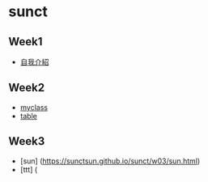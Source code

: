 # sunct

## Week1

- [自我介紹](https://sunctsun.github.io/sunct/w01/intro.html)
## Week2
- [myclass](https://sunctsun.github.io/sunct/w02/myclass.html)
- [table](https://sunctsun.github.io/sunct/w02/table.html)
## Week3
- [sun] (https://sunctsun.github.io/sunct/w03/sun.html)
- [ttt] (


<!--stackedit_data:
eyJoaXN0b3J5IjpbMjU4Njg0OTg4LDEzNzk1MzIxODUsMzgwMT
kwNTY2XX0=
-->